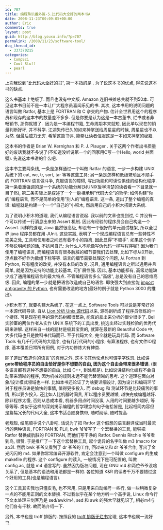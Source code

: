 ```yaml
---
id: 707
title: 编程珠玑番外篇-5.比代码大全好的两本书A
date: 2008-11-23T00:09:05+00:00
author: Eric
comments: true
layout: post
guid: http://blog.youxu.info/?p=707
permalink: /2008/11/23/software-tool/
dsq_thread_id:
  - 337370215
categories:
  - CompSci
  - Cool Stuff
  - pearl
---
```

上次我说到&#8221;[比代码大全好的书](http://blog.youxu.info/2008/11/13/anecdotes-about-program-optimization/)&#8220;, 第一本指的是 <Software Tools>. 为了说这本书的优点, 得先说这本书的缺点. 

这么书基本上绝版了. 而且也没有中文版. Amazon 连旧书摊总共就不到50本. 可见这本书目前不是一本让广大程序员喜闻乐见的书. 其次, 这本书用的说明问题的语言叫做 Ratfor, 基本上是 FORTRAN 和 C 杂交的产物. 估计全世界用这个的程序员和现存的这本书的数量差不多多. 但是你要是认为这是一本古董书, 烂书或者非畅销书, 那你就错了.  因为是一本编程书籍, 生命周期本来就短, 因此单以现在的销量判断好坏, 并不科学. 江湖失传已久的如来神掌送给周星星的时候, 周星星也不以为然. 但最后威力无穷. 希望这篇书评, 能够让读者信服这是一本如来神掌的秘籍. 

这本书的作者是 Brian W. Kernighan 和 P. J. Plauger . 关于这两个作者出书质量好的废话我就不多说了(不知道没听说第一个的回家用C写一个Hello, world 并面壁). 先说这本书讲的什么吧. 

这本书主要两条线, 一条是怎样通过一个叫做 Ratfar 的语言, 一步一步构建 UNIX 系统下的 cat, wc, tr, sort, tar 等等这些工具; 另一条是怎样和低级繁琐且不顺手的 FORTRAN 语言做斗争, 克服语言的障碍, 写出功能和可读性俱佳的结构化程序. 第一条着重强调的是一个系统的功能分解(对UNIX哲学清楚的读者看一下目录就一目了然), 第二条实际上是叙述了一个一脉相承到&#8221;代码大全&#8221;的哲学: 如何构建&#8221;你的&#8221;编程语言, 而不是简单的使用&#8221;别人的&#8221;编程语言. 这一条, 道出了整个编程的真谛: 编程就是构建一个一个&#8221;自己的&#8221;小积木, 然后用自己的小积木搭建大系统. 

为了说明小积木的道理, 我们从编程语言说起. 我以前的文章也提到过, C 并没有一个可以传递一行消息出来的 Assert 机制. 因此有经验的程序员会自己构造一个 Assert. 同样的道理, Java 虽然很高级, 却没有一个很好的单元测试框架, 所以全世界 java 程序员都在用 JUnit. 这些实践, 表明了一个现成编程语言总有一些特性不完美之处, 工具和使用者之间还有着不小的距离, 因此显得&#8221;不顺手&#8221;. 如果这个例子不够说明问题的话, 不妨问自己: 为什么人不能像写伪代码一样写程序呢? 因为我们使用了编程语言, 而编程语言有很多肮脏的细节要我们去处理, 比如下标从0开始, 浮点数不好作为数组下标等等. 语言的细节需要处理这个问题, 从 Fortran 到 Python, 只有程度的改变, 并没有本质的改变. 况且, 通用编程语言之所以通用并且简单, 就是因为支持的功能比较基本, 可扩展性强. 因此, 基本功能都有, 高级功能缺少成了通用编程语言的最大特点. 不管编程语言多么&#8221;高级&#8221;, 总是没有自己的思维高级. 因此, 编程的第一步就是把语言改造成自己的语言. 即使强大到直接能 [import antigravity 的 Python](http://xkcd.com/353/), 也有需要改造的地方(最好的例子就是 Python 3000 的推出).

小积木有了, 就要构建大系统了. 在这一点上, Software Tools 可以说是非常好的一本源代码导读. 自从 [Lion 分析 Unix 源代码](http://en.wikipedia.org/wiki/Lions'_Commentary_on_UNIX_6th_Edition,_with_Source_Code)以来, 源码剖析成了程序员修炼的一个捷径. 可是现在程序的源代码树都很繁杂, 能真的拿出来分析的很少很少了. Bell 实验室的两位作者从实作 UNIX 系统下的工具出发, 挑选出经过实践检验的优秀代码来讲解. 这样来自一线的题材是极其宝贵的, 就算在最新的 Beautiful Code 中, 大多代码也只是教科书代码而已. 至于代码大全, 完全就是玩具代码. 而 Software Tools 有几千行代码的大程序, 也有几行代码的小程序; 有算法程序, 也有文件IO程序, 基本覆盖日常所有用例, 对于内功修炼大有裨益. 

除了道出&#8221;改造你的语言&#8221;的真谛之外, 这本书其他论点也可谓字字珠玑. 比如讲**goto带给程序员的自由恰好是你不想要的自由, 因为这个自由会带来很多错误.** (很多语言都有这种不想要的自由, 比如 C++, 到处都是). 比如说讲结构化编程不会自动带来清晰的程序, 因为机械的规则永远不能代替清晰的思考. 这个道理在面向对象/设计模式领域也一样. 比如本书还论证了为啥要详细设计, 因为设计和编码环节对于程序员讲是愉快的事情, 值得更多投入. 而 debug 和 测试环节是比较痛苦的事情, 所以要少投入. 还比如人比机器时间贵, 所以程序员要越懒, 越快完成编程越好. 除非程序太慢, 否则从总成本看, 机器多用点时间没事, 人用的时间要越少越好, 等等等等. 类似于这样的深刻揭示编程的哲学理念的句子俯拾皆是, 比起相同内容但是篇幅冗长的代码大全, 这本书适合随身携带, 随时阅读, 随时提高. 

老规矩, 结尾顺手说个八卦吧. 话说为了把 Ratfor 这个假想的语言翻译成当时最流行的两种语言, FORTRAN 和 PL/I, bwk 爷爷写了一个宏替换的工具, 能够把 Ratfor 替换成肮脏的 FORTRAN, 而他们写干净的 Ratfor. Dennis Ritchie 爷爷看到鸟, 很赞, 于是推广了一下这个宏替换工具, 起个诡异的名字叫做 m3 (macro for ap3). 然后 bwk 爷爷又看到了 dr 爷爷的工作, 回过来又和 dr 爷爷合作, 写出了金光闪闪的 m4. 如果你常常编译开源软件, 肯定会注意到一个叫做 configure 的生成 makefile 的程序. 这个 configure 的读入, 一般情况下是可配置的, 叫做 config.ac, 就是 m4 语言写的. 虽然因为版权问题, 现在 GNU m4 和两位爷爷没啥关系了, 但是基本的语法和用法都是一样的. 各位知道 K&R 的读者千万不要错过这个好用的工具(也是编程语言). 

这个工具其实我也只懂皮毛, 也不常用, 只是用来自动编号一些行, 做一些稍微复杂一点的不能用正则的文本替换. 不过我似乎在某个地方听一个高手说, Linux 命令行下文本处理三剑客乃是 sed/awk/m4, sed 和 awk 的强大早就见识了, 相必m4与他们各有千秋. 故而略介绍一下. 

另外, 本书也是 troff 排版的. 按照我的 [troff 排版无烂书](http://blog.youxu.info/2008/10/13/trivia-about-computer-typesetting/)定理, 这本书也属一流好书.